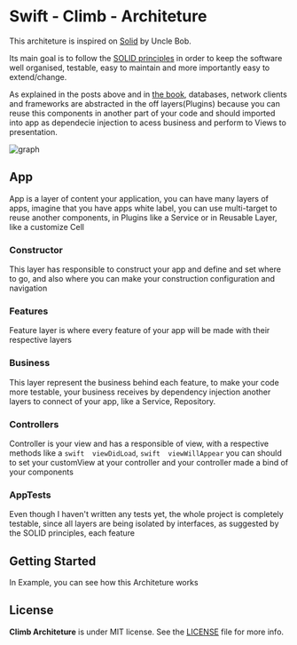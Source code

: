 # Swift - Climb - Architeture

This architeture is inspired on [Solid](https://en.wikipedia.org/wiki/SOLID) by Uncle Bob.

Its main goal is to follow the [SOLID principles](https://en.wikipedia.org/wiki/SOLID) in order to keep the software well organised, testable, easy to maintain and more importantly easy to extend/change.

As explained in the posts above and in [the book](https://www.amazon.com/Beginning-Principles-Patterns-ASP-NET-Developers/dp/1484218477), databases, network clients and frameworks are abstracted in the off layers(Plugins) because you can reuse this components in another part of your code and should imported into app as dependecie injection to acess business and perform to Views to presentation.


![graph](
https://user-images.githubusercontent.com/32227073/66717437-65884580-edaf-11e9-895e-326fd78ff3eb.png)

## App
App is a layer of content your application, you can have many layers of apps, imagine that you have apps white label, you can use multi-target to reuse another components, in Plugins like a Service or in Reusable Layer, like a customize Cell 

### Constructor
This layer has responsible to construct your app and define and set where to go, and also  where you can make your construction configuration and navigation

### Features
Feature layer is where every feature of your app will be made with their respective layers

### Business
This layer represent the business behind each feature, to make your code more testable, your business receives by 
dependency injection another layers to connect of your app, like a Service, Repository.

### Controllers
Controller is your view and has a responsible of view, with a respective methods like a ```swift  viewDidLoad```, ```swift  viewWillAppear``` you can should to set your customView at your controller and your controller made a bind of your components


### AppTests

Even though I haven't written any tests yet, the whole project is completely testable, since all layers are being isolated by interfaces, as suggested by the SOLID principles, each feature 

## Getting Started
In Example, you can see how this Architeture works


## License

**Climb Architeture** is under MIT license. See the [LICENSE](LICENSE) file for more info.
